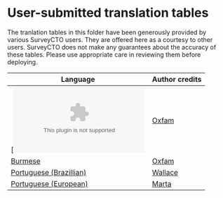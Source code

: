 # User-submitted translation tables

The tranlation tables in this folder have been generously provided by various SurveyCTO users. They are offered here as a courtesy to other users. SurveyCTO does not make any guarantees about the accuracy of these tables. Please use appropriate care in reviewing them before deploying.

|Language|Author credits|
|---|---|
|[![Arabic](https://github.com/surveycto/translation-tables/raw/master/webforms-user-submitted/scto-webforms-arabic.csv)|[Oxfam](https://www.oxfam.org.uk/)|
|<a id="raw-url" href="https://github.com/surveycto/translation-tables/raw/master/webforms-user-submitted/scto-webforms-burmese.csv">Burmese</a>|[Oxfam](https://www.oxfam.org.uk/)|
|<a href="https://github.com/surveycto/translation-tables/raw/master/webforms-user-submitted/scto-webforms-portuguese-BR.csv" download>Portuguese (Brazillian)</a>|[Wallace](https://github.com/wallace-df)|
|<a id="raw-url" href="https://github.com/surveycto/translation-tables/raw/master/webforms-user-submitted/scto-webforms-portuguese.csv">Portuguese (European)</a>|[Marta](https://github.com/martacto)|
